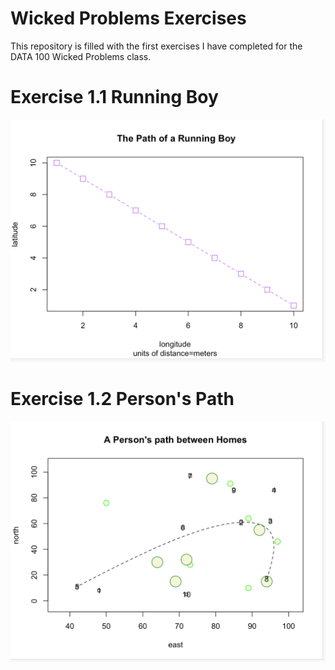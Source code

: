 # Wicked Problems Exercises
This repository is filled with the first exercises I have completed for the DATA 100 Wicked Problems class.
# Exercise 1.1 Running Boy
![](runningboy.md.png)
# Exercise 1.2 Person's Path 
![](personspath.md.png)
